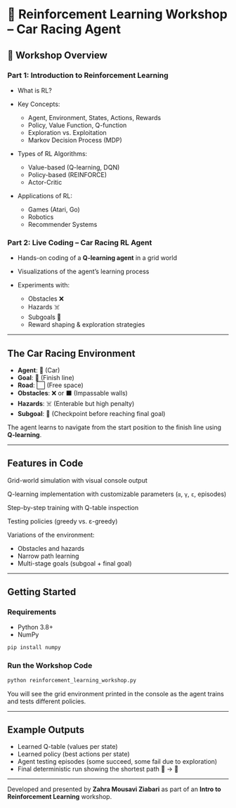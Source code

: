 # 🚗 Reinforcement Learning Workshop – Car Racing Agent

## 📖 Workshop Overview

### Part 1: Introduction to Reinforcement Learning

* What is RL?
* Key Concepts:

  * Agent, Environment, States, Actions, Rewards
  * Policy, Value Function, Q-function
  * Exploration vs. Exploitation
  * Markov Decision Process (MDP)
* Types of RL Algorithms:

  * Value-based (Q-learning, DQN)
  * Policy-based (REINFORCE)
  * Actor-Critic
* Applications of RL:

  * Games (Atari, Go)
  * Robotics
  * Recommender Systems

### Part 2: Live Coding – Car Racing RL Agent

* Hands-on coding of a **Q-learning agent** in a grid world
* Visualizations of the agent’s learning process
* Experiments with:

  * Obstacles ❌
  * Hazards ☠️
  * Subgoals 🎯
  * Reward shaping & exploration strategies

---

## The Car Racing Environment

* **Agent**: 🚗 (Car)
* **Goal**: 🏁 (Finish line)
* **Road**: ⬜ (Free space)
* **Obstacles**: ❌ or ⬛ (Impassable walls)
* **Hazards**: ☠️ (Enterable but high penalty)
* **Subgoal**: 🎯 (Checkpoint before reaching final goal)

The agent learns to navigate from the start position to the finish line using **Q-learning**.

---

## Features in Code

Grid-world simulation with visual console output

Q-learning implementation with customizable parameters (`α`, `γ`, `ε`, episodes)

Step-by-step training with Q-table inspection

Testing policies (greedy vs. ε-greedy)

Variations of the environment:

* Obstacles and hazards
* Narrow path learning
* Multi-stage goals (subgoal + final goal)

---

## Getting Started

### Requirements

* Python 3.8+
* NumPy

```bash
pip install numpy
```

### Run the Workshop Code

```bash
python reinforcement_learning_workshop.py
```

You will see the grid environment printed in the console as the agent trains and tests different policies.

---

## Example Outputs

* Learned Q-table (values per state)
* Learned policy (best actions per state)
* Agent testing episodes (some succeed, some fail due to exploration)
* Final deterministic run showing the shortest path 🚗 → 🏁

---

Developed and presented by **Zahra Mousavi Ziabari**
as part of an **Intro to Reinforcement Learning** workshop.
